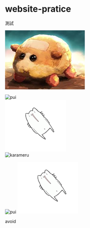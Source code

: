 # website-pratice
測試

![pui](./puipui/puipui.jpg)  


![pui](https://www.urad.com.tw/wp-content/uploads/2015/08/giphy.gif)  
![karameru](./puipui/200w.gif)  
![karameru](https://media.giphy.com/media/4ma6FjNRiRFLKUarSf/giphy.gif)  

![pui](https://www.urad.com.tw/wp-content/uploads/2015/08/giphy.gif)
![karameru](./puipui/200w.gif)


avoid